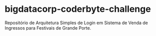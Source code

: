 # bigdatacorp-coderbyte-challenge
Repositório de Arquitetura Simples de Login em Sistema de Venda de Ingressos para Festivais de Grande Porte.
